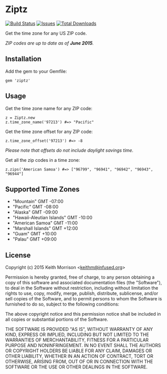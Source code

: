 # Ziptz
<!-- [![Version](http://img.shields.io/gem/v/ziptz.svg?style=flat)](https://rubygems.org/gems/ziptz) -->
[![Build Status](http://img.shields.io/travis/infused/ziptz/master.svg?style=flat)](http://travis-ci.org/infused/ziptz)
[![Issues](https://img.shields.io/github/issues/infused/ziptz.svg)](https://github.com/infused/ziptz/issues)
[![Total Downloads](https://img.shields.io/gem/dt/ziptz.svg)](https://rubygems.org/gems/ziptz/)

Get the time zone for any US ZIP code.

<i>ZIP codes are up to date as of <b>June 2015</b>.</i>

## Installation

Add the gem to your Gemfile:

    gem 'ziptz'


## Usage

Get the time zone name for any ZIP code:

    z = Ziptz.new
    z.time_zone_name('97213') #=> "Pacific"

Get the time zone offset for any ZIP code:

    z.time_zone_offset('97213') #=> -8

<i>Please note that offsets do not include daylight savings time.</i>


Get all the zip codes in a time zone:

    z.zips('American Samoa') #=> ["96799", "96941", "96942", "96943", "96944"]


## Supported Time Zones

* "Mountain" GMT -07:00
* "Pacific" GMT -08:00
* "Alaska" GMT -09:00
* "Hawaii-Aleutian Islands" GMT -10:00
* "American Samoa" GMT -11:00
* "Marshall Islands" GMT +12:00
* "Guam" GMT +10:00
* "Palau" GMT +09:00

## License

  Copyright (c) 2015 Keith Morrison <<keithm@infused.org>>

  Permission is hereby granted, free of charge, to any person
  obtaining a copy of this software and associated documentation
  files (the "Software"), to deal in the Software without
  restriction, including without limitation the rights to use,
  copy, modify, merge, publish, distribute, sublicense, and/or sell
  copies of the Software, and to permit persons to whom the
  Software is furnished to do so, subject to the following
  conditions:

  The above copyright notice and this permission notice shall be
  included in all copies or substantial portions of the Software.

  THE SOFTWARE IS PROVIDED "AS IS", WITHOUT WARRANTY OF ANY KIND,
  EXPRESS OR IMPLIED, INCLUDING BUT NOT LIMITED TO THE WARRANTIES
  OF MERCHANTABILITY, FITNESS FOR A PARTICULAR PURPOSE AND
  NONINFRINGEMENT. IN NO EVENT SHALL THE AUTHORS OR COPYRIGHT
  HOLDERS BE LIABLE FOR ANY CLAIM, DAMAGES OR OTHER LIABILITY,
  WHETHER IN AN ACTION OF CONTRACT, TORT OR OTHERWISE, ARISING
  FROM, OUT OF OR IN CONNECTION WITH THE SOFTWARE OR THE USE OR
  OTHER DEALINGS IN THE SOFTWARE.
